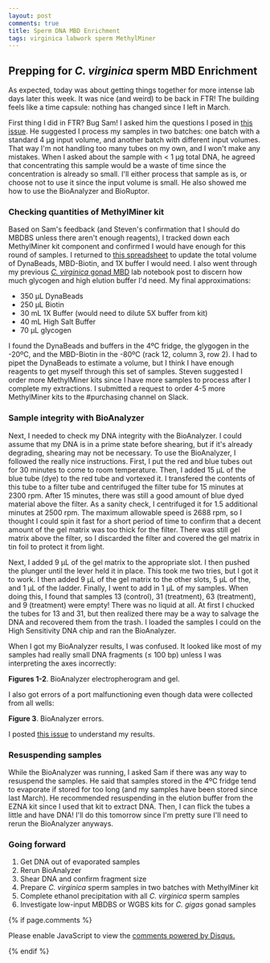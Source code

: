 ```yaml
---
layout: post
comments: true
title: Sperm DNA MBD Enrichment
tags: virginica labwork sperm MethylMiner
---
```


## Prepping for *C. virginica* sperm MBD Enrichment

As expected, today was about getting things together for more intense lab days later this week. It was nice (and weird) to be back in FTR! The building feels like a time capsule: nothing has changed since I left in March.

First thing I did in FTR? Bug Sam! I asked him the questions I posed in [this issue](https://github.com/RobertsLab/resources/issues/965). He suggested I process my samples in two batches: one batch with a standard 4 µg input volume, and another batch with different input volumes. That way I'm not handling too many tubes on my own, and I won't make any mistakes. When I asked about the sample with < 1 µg total DNA, he agreed that concentrating this sample would be a waste of time since the concentration is already so small. I'll either process that sample as is, or choose not to use it since the input volume is small. He also showed me how to use the BioAnalyzer and BioRuptor.

### Checking quantities of MethylMiner kit

Based on Sam's feedback (and Steven's confirmation that I should do MBDBS unless there aren't enough reagents), I tracked down each MethylMiner kit component and confirmed I would have enough for this round of samples. I returned to [this spreadsheet](https://github.com/RobertsLab/project-oyster-comparative-omics/blob/master/metadata/Virginica-MBDSeq-Labwork-Calculations.xlsx) to update the total volume of DynaBeads, MBD-Biotin, and 1X buffer I would need. I also went through my previous [*C. virginica* gonad MBD](https://yaaminiv.github.io/Virginica-MBDSeq-Day4/) lab notebook post to discern how much glycogen and high elution buffer I'd need. My final approximations:

- 350 µL DynaBeads
- 250 µL Biotin
- 30 mL 1X Buffer (would need to dilute 5X buffer from kit)
- 40 mL High Salt Buffer
- 70 µL glycogen

I found the DynaBeads and buffers in the 4ºC fridge, the glygogen in the -20ºC, and the MBD-Biotin in the -80ºC (rack 12, column 3, row 2). I had to pipet the DynaBeads to estimate a volume, but I think I have enough reagents to get myself through this set of samples. Steven suggested I order more MethylMiner kits since I have more samples to process after I complete my extractions. I submitted a request to order 4-5 more MethylMiner kits to the #purchasing channel on Slack.

### Sample integrity with BioAnalyzer

Next, I needed to check my DNA integrity with the BioAnalyzer. I could assume that my DNA is in a prime state before shearing, but if it's already degrading, shearing may not be necessary. To use the BioAnalyzer, I followed the really nice instructions. First, I put the red and blue tubes out for 30 minutes to come to room temperature. Then, I added 15 µL of the blue tube (dye) to the red tube and vortexed it. I transfered the contents of this tube to a filter tube and centrifuged the filter tube for 15 minutes at 2300 rpm. After 15 minutes, there was still a good amount of blue dyed material above the filter. As a sanity check, I centrifuged it for 1.5 additional minutes at 2500 rpm. The maximum allowable speed is 2688 rpm, so I thought I could spin it fast for a short period of time to confirm that a decent amount of the gel matrix was too thick for the filter. There was still gel matrix above the filter, so I discarded the filter and covered the gel matrix in tin foil to protect it from light.

Next, I added 9 µL of the gel matrix to the appropriate slot. I then pushed the plunger until the lever held it in place. This took me two tries, but I got it to work. I then added 9 µL of the gel matrix to the other slots, 5 µL of the, and 1 µL of the ladder. Finally, I went to add in 1 µL of my samples. When doing this, I found that samples 13 (control), 31 (treatment), 63 (treatment), and 9 (treatment) were empty! There was no liquid at all. At first I chucked the tubes for 13 and 31, but then realized there may be a way to salvage the DNA and recovered them from the trash. I loaded the samples I could on the High Sensitivity DNA chip and ran the BioAnalyzer.

When I got my BioAnalyzer results, I was confused. It looked like most of my samples had really small DNA fragments (≤ 100 bp) unless I was interpreting the axes incorrectly:

**Figures 1-2**. BioAnalyzer electropherogram and gel.

I also got errors of a port malfunctioning even though data were collected from all wells:

**Figure 3**. BioAnalyzer errors.

I posted [this issue](https://github.com/RobertsLab/resources/issues/966) to understand my results.

### Resuspending samples

While the BioAnalyzer was running, I asked Sam if there was any way to resuspend the samples. He said that samples stored in the 4ºC fridge tend to evaporate if stored for too long (and my samples have been stored since last March). He recommended resuspending in the elution buffer from the EZNA kit since I used that kit to extract DNA. Then, I can flick the tubes a little and have DNA! I'll do this tomorrow since I'm pretty sure I'll need to rerun the BioAnalyzer anyways.

### Going forward

1. Get DNA out of evaporated samples
2. Rerun BioAnalyzer
3. Shear DNA and confirm fragment size
2. Prepare *C. virginica* sperm samples in two batches with MethylMiner kit
2. Complete ethanol precipitation with all *C. virginica* sperm samples
3. Investigate low-input MBDBS or WGBS kits for *C. gigas* gonad samples

{% if page.comments %}

<div id="disqus_thread"></div>
<script>

/**
*  RECOMMENDED CONFIGURATION VARIABLES: EDIT AND UNCOMMENT THE SECTION BELOW TO INSERT DYNAMIC VALUES FROM YOUR PLATFORM OR CMS.
*  LEARN WHY DEFINING THESE VARIABLES IS IMPORTANT: https://disqus.com/admin/universalcode/#configuration-variables*/
/*
var disqus_config = function () {
this.page.url = PAGE_URL;  // Replace PAGE_URL with your page's canonical URL variable
this.page.identifier = PAGE_IDENTIFIER; // Replace PAGE_IDENTIFIER with your page's unique identifier variable
};
*/
(function() { // DON'T EDIT BELOW THIS LINE
var d = document, s = d.createElement('script');
s.src = 'https://the-responsible-grad-student.disqus.com/embed.js';
s.setAttribute('data-timestamp', +new Date());
(d.head || d.body).appendChild(s);
})();
</script>
<noscript>Please enable JavaScript to view the <a href="https://disqus.com/?ref_noscript">comments powered by Disqus.</a></noscript>

{% endif %}

<script id="dsq-count-scr" src="//the-responsible-grad-student.disqus.com/count.js" async></script>
